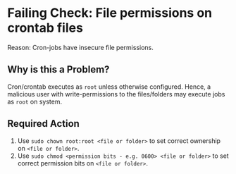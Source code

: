 # Failing Check: File permissions on crontab files
Reason: Cron-jobs have insecure file permissions.

## Why is this a Problem?
Cron/crontab executes as `root` unless otherwise configured.
Hence, a malicious user with write-permissions to the files/folders may execute jobs as `root` on system.

## Required Action
1. Use `sudo chown root:root <file or folder>` to set correct ownership on `<file or folder>`.
2. Use `sudo chmod <permission bits - e.g. 0600> <file or folder>` to set correct permission bits on `<file or folder>`.
